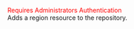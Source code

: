 <span style="color:red">Requires Administrators Authentication</span>  
Adds a region resource to the repository.
